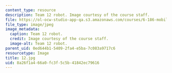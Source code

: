```yaml
---
content_type: resource
description: Team 12 robot. Image courtesy of the course staff.
file: https://ol-ocw-studio-app-qa.s3.amazonaws.com/courses/6-186-mobile-autonomous-systems-laboratory-january-iap-2005/8a26f1a466a0fc3f5c5b41842ec79616_12.jpg
file_type: image/jpeg
image_metadata:
  caption: Team 12 robot.
  credit: Image courtesy of the course staff.
  image-alt: Team 12 robot.
parent_uid: 0ed644b1-5409-2fa4-e5ba-7c083a9717c6
resourcetype: Image
title: 12.jpg
uid: 8a26f1a4-66a0-fc3f-5c5b-41842ec79616
---
```

